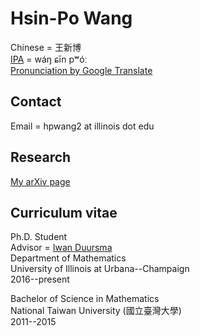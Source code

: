 

# Hsin-Po Wang

Chinese = 王新博  
[IPA](https://en.wikipedia.org/wiki/Help:IPA/Mandarin)
= wáŋ ɕīn pʷóː  
[Pronunciation by Google Translate](https://translate.google.com/#view=home&op=translate&sl=zh-CN&tl=zh-TW&text=王新博)

## Contact

Email = hpwang2 at illinois dot edu

## Research

[My arXiv page](https://arxiv.org/a/wang_h_8.html)

## Curriculum vitae

Ph.D. Student  
Advisor = [Iwan Duursma](https://faculty.math.illinois.edu/~duursma/)  
Department of Mathematics  
University of Illinois at Urbana--Champaign  
2016--present  
  
Bachelor of Science in Mathematics  
National Taiwan University (國立臺灣大學)  
2011--2015

